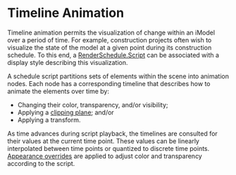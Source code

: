 # Timeline Animation

Timeline animation permits the visualization of change within an iModel over a period of time. For example, construction projects often wish to visualize the state of the model at a given point during its construction schedule. To this end, a [RenderSchedule.Script]($common) can be associated with a display style describing this visualization.

A schedule script partitions sets of elements within the scene into animation nodes. Each node has a corresponding timeline that describes how to animate the elements over time by:

- Changing their color, transparency, and/or visibility;
- Applying a [clipping plane](./Clipping.md); and/or
- Applying a transform.

As time advances during script playback, the timelines are consulted for their values at the current time point. These values can be linearly interpolated between time points or quantized to discrete time points. [Appearance overrides](./SymbologyOverrides.md) are applied to adjust color and transparency according to the script.

